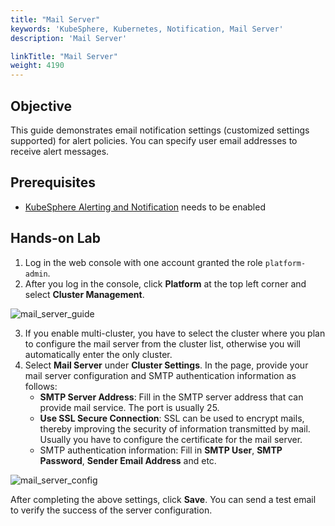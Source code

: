 ```yaml
---
title: "Mail Server"
keywords: 'KubeSphere, Kubernetes, Notification, Mail Server'
description: 'Mail Server'

linkTitle: "Mail Server"
weight: 4190
---
```


## Objective

This guide demonstrates email notification settings (customized settings supported) for alert policies. You can specify user email addresses to receive alert messages.

## Prerequisites

- [KubeSphere Alerting and Notification](../../../pluggable-components/alerting-notification/) needs to be enabled

## Hands-on Lab

1. Log in the web console with one account granted the role  `platform-admin`.
2. After you log in the console, click **Platform** at the top left corner and select **Cluster Management**.

![mail_server_guide](/images/docs/alerting/mail_server_guide.png)

3. If you enable multi-cluster, you have to select the cluster where you plan to configure the mail server from the cluster list, otherwise you will automatically enter the only cluster.
4. Select **Mail Server** under **Cluster Settings**. In the page, provide your mail server configuration and SMTP authentication information as follows:
    - **SMTP Server Address**: Fill in the SMTP server address that can provide mail service. The port is usually 25.
    - **Use SSL Secure Connection**: SSL can be used to encrypt mails, thereby improving the security of information transmitted by mail. Usually you have to configure the certificate for the mail server.
    - SMTP authentication information: Fill in **SMTP User**, **SMTP Password**, **Sender Email Address** and etc.

![mail_server_config](/images/docs/alerting/mail_server_config.png)

After completing the above settings, click **Save**. You can send a test email to verify the success of the server configuration.